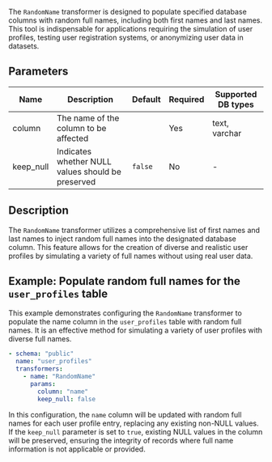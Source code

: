 The `RandomName` transformer is designed to populate specified database columns with random full names, including both first names and last names. This tool is indispensable for applications requiring the simulation of user profiles, testing user registration systems, or anonymizing user data in datasets.

## Parameters

| Name       | Description                                          | Default | Required | Supported DB types |
|------------|------------------------------------------------------|---------|----------|--------------------|
| column     | The name of the column to be affected               |         | Yes      | text, varchar      |
| keep_null  | Indicates whether NULL values should be preserved  | `false` | No       | -                  |

## Description

The `RandomName` transformer utilizes a comprehensive list of first names and last names to inject random full names into the designated database column. This feature allows for the creation of diverse and realistic user profiles by simulating a variety of full names without using real user data.

## Example: Populate random full names for the `user_profiles` table

This example demonstrates configuring the `RandomName` transformer to populate the name column in the `user_profiles` table with random full names. It is an effective method for simulating a variety of user profiles with diverse full names.

```yaml title="RandomName transformer example"
- schema: "public"
  name: "user_profiles"
  transformers:
    - name: "RandomName"
      params:
        column: "name"
        keep_null: false
```

In this configuration, the `name` column will be updated with random full names for each user profile entry, replacing any existing non-NULL values. If the `keep_null` parameter is set to `true`, existing NULL values in the column will be preserved, ensuring the integrity of records where full name information is not applicable or provided.
